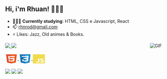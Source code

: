 ## Hi, i'm Rhuan! 🙇🏻‍♂️

- 👨🏻‍💻 **Currently studying**: HTML, CSS e Javascript, React
- 📫 rhnrod@gmail.com
- ⚡ Likes: Jazz, Old animes & Books.

<div>
  <a href="https://github.com/rhnrod">
  <img height="180em" src="https://github-readme-stats.vercel.app/api?username=rhnrod&show_icons=true&theme=ayu-mirage&include_all_commits=true&count_private=true"/>
  <img height="270em" align="right" style="vertical-align:middle" alt="GIF" src="https://cutewallpaper.org/21/90s-anime-scenery/lets-watch-the-moon-together-on-We-Heart-It.gif">
  <img height="118em" src="https://github-readme-stats.vercel.app/api/top-langs/?username=rhnrod&layout=compact&langs_count=8&theme=ayu-mirage"/>
</div>

 <div style="display: inline_block"><br>
  <img align="center" alt="HTML" height="30" width="40" src="https://raw.githubusercontent.com/devicons/devicon/master/icons/html5/html5-original.svg">
  <img align="center" alt="CSS" height="30" width="40" src="https://raw.githubusercontent.com/devicons/devicon/master/icons/css3/css3-original.svg">
  <img align="center" alt="Js" height="30" width="40" src="https://raw.githubusercontent.com/devicons/devicon/master/icons/javascript/javascript-plain.svg">
 
</div>
<br>
 
 <div>
  <a href="https://instagram.com/rhnrod" target="_blank"><img src="https://img.shields.io/badge/-Instagram-%23E4405F?style=for-the-badge&logo=instagram&logoColor=white" target="_blank"></a>
  <a href = "mailto:rhnrod@gmail.com"><img src="https://img.shields.io/badge/Gmail-D14836?style=for-the-badge&logo=gmail&logoColor=white" target="_blank"></a>
  <a href="https://www.linkedin.com/in/rhuan-emanuel-6712b7135" target="_blank"><img src="https://img.shields.io/badge/-LinkedIn-%230077B5?style=for-the-badge&logo=linkedin&logoColor=white" target="_blank"></a>   
</div>
